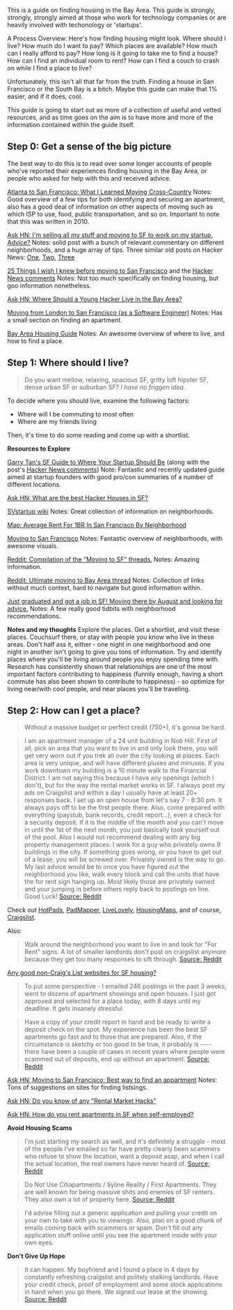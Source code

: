 This is a guide on finding housing in the Bay Area. This guide is strongly, strongly, strongly aimed at those who work for technology companies or are heavily involved with techonology or 'startups'.

A Process Overview:
Here's how finding housing might look.
Where should I live? 
How much do I want to pay?
Which places are available?
How much can I really afford to pay?
How long is it going to take me to find a house?
How can I find an individual room to rent?
How can I find a couch to crash on while I find a place to live?

Unfortunately, this isn't all that far from the truth.
Finding a house in San Francisco or the South Bay is a bitch. Maybe this guide can make that 1% easier, and if it does, cool.

This guide is going to start out as more of a collection of useful and vetted resources, and as time goes on the aim is to have more and more of the information contained within the guide itself.

## Step 0: Get a sense of the big picture

The best way to do this is to read over some longer accounts of people who've reported their experiences finding housing in the Bay Area, or people who asked for help with this and received advice.

[Atlanta to San Francisco: What I Learned Moving Cross-Country](http://paulstamatiou.com/atlanta-to-san-francisco-moving-cross-country)
Notes: Good overview of a few tips for both identifying and securing an apartment, also has a good deal of information on other aspects of moving such as which ISP to use, food, public transportation, and so on. Important to note that this was written in 2010.

[Ask HN: I'm selling all my stuff and moving to SF to work on my startup. Advice?](https://news.ycombinator.com/item?id=1586027)
Notes: solid post with a bunch of relevant commentary on different neighborhoods, and a huge array of tips. Three similar old posts on Hacker News: [One](https://news.ycombinator.com/item?id=65936), [Two](https://news.ycombinator.com/item?id=54034), [Three](https://news.ycombinator.com/item?id=102933)

[25 Things I wish I knew before moving to San Francisco](http://jasonevanish.com/2013/01/17/25-things-i-wish-i-knew-before-moving-to-san-francisco/) and the [Hacker News comments](https://news.ycombinator.com/item?id=5073439)
Notes: Not too much specifically on finding housing, but goo information nonetheless.

[Ask HN: Where Should a Young Hacker Live in the Bay Area?](https://news.ycombinator.com/item?id=3950181)

[Moving from London to San Francisco (as a Software Engineer)](http://nicolasgallagher.com/moving-from-london-to-san-francisco-as-a-software-engineer/)
Notes: Has a small section on finding an apartment.

[Bay Area Housing Guide](http://internproject.io/internship-logistics/Finding-Housing/)
Notes: An awesome overview of where to live, and how to find a place.

## Step 1: Where should I live?

> Do you want mellow, relaxing, spacious SF, gritty loft hipster SF, dense urban SF or suburban SF? 
*I have no friggen idea.*

To decide where you should live, examine the following factors:

 - Where will I be commuting to most often
 - Where are my friends living

Then, it's time to do some reading and come up with a shortlist.

**Resources to Explore**

[Garry Tan's SF Guide to Where Your Startup Should Be](https://maps.google.com/maps/ms?ie=UTF&msa=0&msid=111291639665197066699.00048b3c0d910bf1a232a&dg=feature) (along with the post's [Hacker News comments](https://news.ycombinator.com/item?id=1510553))
Note: Fantastic and recently updated guide aimed at startup founders with good pro/con summaries of a number of different locations.

[Ask HN: What are the best Hacker Houses in SF?](https://news.ycombinator.com/item?id=5462898)

[SVstartup wiki](http://svstartup.com/)
Notes: Great collection of information on neighborhoods.

[Map: Average Rent For 1BR In San Francisco By Neighborhood](http://sfist.com/2013/03/07/map_average_rent_for_1br_in_san_fra.php)

[Moving to San Francisco](http://www.thebolditalic.com/articles/1958-moving-to-san-francisco)
Notes: Fantastic overview of neighborhoods, with awesome visuals.

[Reddit: Compilation of the "Moving to SF" threads.](http://www.reddit.com/r/sanfrancisco/comments/hhnud/compilation_of_the_moving_to_sf_threads/)
Notes: Amazing information.

[Reddit: Ultimate moving to Bay Area thread](http://www.reddit.com/r/bayarea/comments/g7306/ultimate_moving_to_bay_area_thread_for_sidebar/)
Notes: Collection of links without much context, hard to navigate but good information within.

[Just graduated and got a job in SF! Moving there by August and looking for advice.](http://www.reddit.com/r/sanfrancisco/comments/cjy1q/just_graduated_and_got_a_job_in_sf_moving_there/)
Notes: A few really good tidbits with neighborhood recommendations.

**Notes and my thoughts**
Explore the places. Get a shortlist, and visit these places. Couchsurf there, or stay with people you know who live in these areas. Don't half ass it, either - one night in one neighborhood and one night in another isn't going to give you tons of information. 
Try and identify places where you'll be living around people you enjoy spending time with. Research has consistently shown that relationships are one of the most important factors contributing to happiness (funnily enough, having a short commute has also been shown to contribute to happiness) - so optimize for living near/with cool people, and near places you'll be traveling.


## Step 2: How can I get a place?

> Without a massive budget or perfect credit (750+), it's gonna be hard.

> I am an apartment manager of a 24 unit building in Nob Hill. First of all, pick an area that you want to live in and only look there, you will get very worn out if you trek all over the city looking at places. Each area is very unique, and will have different pluses and minuses. If you work downtown my building is a 10 minute walk to the Financial District. I am not saying this because I have any openings (which I don't), but for the way the rental market works in SF. I always post my ads on Craigslist and within a day I usually have at least 20+ responses back. I set up an open house from let's say 7 - 8:30 pm. It always pays off to be the first people there. Also, come prepared with everything (paystub, bank records, credit report...), even a check for a security deposit. If it is the middle of the month and you can't move in until the 1st of the next month, you just basically took yourself out of the pool. Also I would not recommend dealing with any big property management places. I work for a guy who privately owns 9 buildings in the city. If something goes wrong, or you have to get out of a lease, you will be screwed over. Privately owned is the way to go. My last advice would be to once you have figured out the neighborhood you like, walk every block and call the units that have the for rent sign hanging up. Most likely those are privately owned and your jumping in before others reply back to postings on line. Good Luck! [Source: Reddit](http://www.reddit.com/r/sanfrancisco/comments/hhccs/wow_apartment_hunting_in_sf_is_exhausting/c1vmrpx)

Check out [HotPads](http://hotpads.com/), [PadMapper](http://www.padmapper.com/), [LiveLovely](http://livelovely.com/), [HousingMaps](http://www.housingmaps.com/), and of course, [Craigslist](http://sfbay.craigslist.org/sfc/).

Also:
> Walk around the neighborhood you want to live in and look for "For Rent" signs. A lot of smaller landlords don't post on craigslist anymore because they get too many responses to sift through. [Source: Reddit](http://www.reddit.com/r/sanfrancisco/comments/fjbpb/anyone_know_a_place_i_can_find_an_apartment_in/c1gednw)

[Any good non-Craig's List websites for SF housing?](http://www.reddit.com/r/SFBayHousing/comments/sj86y/any_good_noncraigs_list_websites_for_sf_housing/)
> To put some perspective - I emailed 246 postings in the past 3 weeks, went to dozens of apartment showings and open houses. I just got approved and selected for a place today, with 8 days until my deadline. It gets insanely stressful. 

> Have a copy of your credit report in hand and be ready to write a deposit check on the spot. My experience has been the best SF apartments go fast and to those that are prepared. Also, if the circumstance is sketchy or too good to be true, it probably is ---- there have been a couple of cases in recent years where people were scammed out of deposits, end up without an apartment. [Source: Reddit](http://www.reddit.com/r/sanfrancisco/comments/hhccs/wow_apartment_hunting_in_sf_is_exhausting/c1veazp)

[Ask HN: Moving to San Francisco: Best way to find an appartment](https://news.ycombinator.com/item?id=2399853)
Notes: Tons of suggestions on sites for finding listsings.

[Ask HN: Do you know of any "Rental Market Hacks"](https://news.ycombinator.com/item?id=5760826)

[Ask HN: How do you rent apartments in SF when self-employed?](https://news.ycombinator.com/item?id=901111)

**Avoid Housing Scams**

> I'm just starting my search as well, and it's definitely a struggle - most of the people I've emailed so far have pretty clearly been scammers who refuse to show the location, want a deposit asap, and when I call the actual location, the real owners have never heard of. [Source: Reddit](http://www.reddit.com/r/SFBayHousing/comments/sj86y/any_good_noncraigs_list_websites_for_sf_housing/c4epwbk)

> Do Not Use Citiapartments / Syline Reality / First Apartments. They are well known for being massive shits and enemies of SF renters. They also own a lot of property here. [Source: Reddit](http://www.reddit.com/r/sanfrancisco/comments/fjbpb/anyone_know_a_place_i_can_find_an_apartment_in/c1gdkhp)

> I'd advise filling out a generic application and pulling your credit on your own to take with you to viewings. Also, plan on a good chunk of emails coming back with scammers or spam. Don't fill out any application stuff online until you see the apartment inside with your own eyes. 

**Don't Give Up Hope**
> It can happen. My boyfriend and I found a place in 4 days by constantly refreshing craigslist and politely stalking landlords. Have your credit check, proof of employment and some stock applications in hand when you go there. We signed our lease at the showing. [Source: Reddit](http://www.reddit.com/r/sanfrancisco/comments/hhccs/wow_apartment_hunting_in_sf_is_exhausting/)